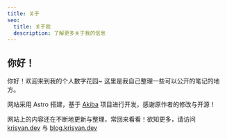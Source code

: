 ```yaml
---
title: 关于
seo:
  title: 关于我
  description: 了解更多关于我的信息
---
```


## 你好！

你好！欢迎来到我的个人数字花园~ 这里是我自己整理一些可以公开的笔记的地方。

网站采用 Astro 搭建，基于 [Akiba](https://github.com/mitian233/astro-theme-akiba) 项目进行开发，感谢原作者的修改与开源！

网站上的内容还在不断地更新与整理，常回来看看！欲知更多，请访问 [krisyan.dev](https://krisyan.dev/) 与 [blog.krisyan.dev](https://blog.krisyan.dev/)
